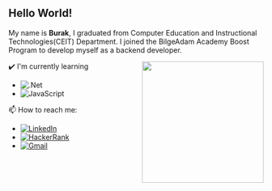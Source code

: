 ## Hello World!






My name is **Burak**, I graduated from Computer Education and Instructional Technologies(CEIT) Department. I joined the BilgeAdam Academy Boost Program to develop myself as a backend developer.

<img align= "right" width= "240" src= "https://pa1.narvii.com/6580/8098c6e9207376889eeb0532d9f5a0723c4d73f5_hq.gif"/>

✔️ I'm currently learning

- ![.Net](https://img.shields.io/badge/.NET-5C2D91?style=for-the-badge&logo=.net&logoColor=white)
- ![JavaScript](https://img.shields.io/badge/javascript-%23323330.svg?style=for-the-badge&logo=javascript&logoColor=%23F7DF1E)

📫 How to reach me: 
- [![LinkedIn](https://img.shields.io/badge/linkedin-%230077B5.svg?style=for-the-badge&logo=linkedin&logoColor=white)](https://www.linkedin.com/in/burakyuzz/)
- [![HackerRank](https://img.shields.io/badge/-Hackerrank-2EC866?style=for-the-badge&logo=HackerRank&logoColor=white)](https://www.hackerrank.com/burakyuzz)
- [![Gmail](https://img.shields.io/badge/Gmail-D14836?style=for-the-badge&logo=gmail&logoColor=white)](burakyuzz@gmail.com)



